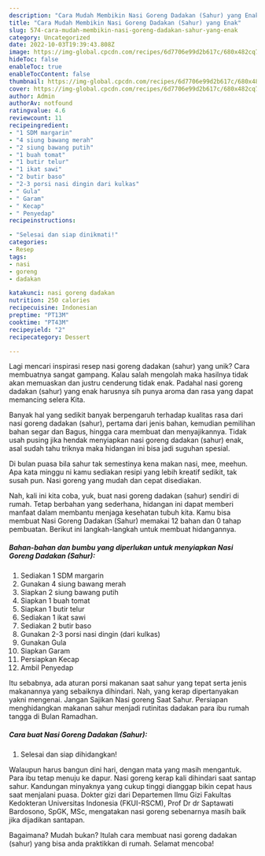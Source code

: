```yaml
---
description: "Cara Mudah Membikin Nasi Goreng Dadakan (Sahur) yang Enak"
title: "Cara Mudah Membikin Nasi Goreng Dadakan (Sahur) yang Enak"
slug: 574-cara-mudah-membikin-nasi-goreng-dadakan-sahur-yang-enak
category: Uncategorized
date: 2022-10-03T19:39:43.808Z
image: https://img-global.cpcdn.com/recipes/6d7706e99d2b617c/680x482cq70/nasi-goreng-dadakan-sahur-foto-resep-utama.jpg
hideToc: false
enableToc: true
enableTocContent: false
thumbnail: https://img-global.cpcdn.com/recipes/6d7706e99d2b617c/680x482cq70/nasi-goreng-dadakan-sahur-foto-resep-utama.jpg
cover: https://img-global.cpcdn.com/recipes/6d7706e99d2b617c/680x482cq70/nasi-goreng-dadakan-sahur-foto-resep-utama.jpg
author: Admin
authorAv: notfound
ratingvalue: 4.6
reviewcount: 11
recipeingredient:
- "1 SDM margarin"
- "4 siung bawang merah"
- "2 siung bawang putih"
- "1 buah tomat"
- "1 butir telur"
- "1 ikat sawi"
- "2 butir baso"
- "2-3 porsi nasi dingin dari kulkas"
- " Gula"
- " Garam"
- " Kecap"
- " Penyedap"
recipeinstructions:

- "Selesai dan siap dinikmati!"
categories:
- Resep
tags:
- nasi
- goreng
- dadakan

katakunci: nasi goreng dadakan 
nutrition: 250 calories
recipecuisine: Indonesian
preptime: "PT13M"
cooktime: "PT43M"
recipeyield: "2"
recipecategory: Dessert

---
```





Lagi mencari inspirasi resep nasi goreng dadakan (sahur) yang unik? Cara membuatnya sangat gampang. Kalau salah mengolah maka hasilnya tidak akan memuaskan dan justru cenderung tidak enak. Padahal nasi goreng dadakan (sahur) yang enak harusnya sih punya aroma dan rasa yang dapat memancing selera Kita.





Banyak hal yang sedikit banyak berpengaruh terhadap kualitas rasa dari nasi goreng dadakan (sahur), pertama dari jenis bahan, kemudian pemilihan bahan segar dan Bagus, hingga cara membuat dan menyajikannya. Tidak usah pusing jika hendak menyiapkan nasi goreng dadakan (sahur) enak,      asal sudah tahu triknya maka hidangan ini bisa jadi suguhan spesial.














Di bulan puasa bila sahur tak semestinya kena makan nasi, mee, meehun. Apa kata minggu ni kamu sediakan resipi yang lebih kreatif sedikit, tak susah pun. Nasi goreng yang mudah dan cepat disediakan.






Nah, kali ini kita coba, yuk, buat nasi goreng dadakan (sahur) sendiri di rumah. Tetap berbahan yang sederhana, hidangan ini dapat memberi manfaat dalam membantu menjaga kesehatan tubuh kita. Kamu bisa membuat Nasi Goreng Dadakan (Sahur) memakai 12 bahan dan 0 tahap pembuatan. Berikut ini langkah-langkah untuk membuat hidangannya.

<!--inarticleads1-->

##### Bahan-bahan dan bumbu yang diperlukan untuk menyiapkan Nasi Goreng Dadakan (Sahur):

1. Sediakan 1 SDM margarin
1. Gunakan 4 siung bawang merah
1. Siapkan 2 siung bawang putih
1. Siapkan 1 buah tomat
1. Siapkan 1 butir telur
1. Sediakan 1 ikat sawi
1. Sediakan 2 butir baso
1. Gunakan 2-3 porsi nasi dingin (dari kulkas)
1. Gunakan  Gula
1. Siapkan  Garam
1. Persiapkan  Kecap
1. Ambil  Penyedap


Itu sebabnya, ada aturan porsi makanan saat sahur yang tepat serta jenis makanannya yang sebaiknya dihindari. Nah, yang kerap dipertanyakan yakni mengenai. Jangan Sajikan Nasi goreng Saat Sahur. Persiapan menghidangkan makanan sahur menjadi rutinitas dadakan para ibu rumah tangga di Bulan Ramadhan. 

<!--inarticleads2-->

##### Cara buat Nasi Goreng Dadakan (Sahur):


1. Selesai dan siap dihidangkan!

Walaupun harus bangun dini hari, dengan mata yang masih mengantuk. Para ibu tetap menuju ke dapur. Nasi goreng kerap kali dihindari saat santap sahur. Kandungan minyaknya yang cukup tinggi dianggap bikin cepat haus saat menjalani puasa. Dokter gizi dari Departemen Ilmu Gizi Fakultas Kedokteran Universitas Indonesia (FKUI-RSCM), Prof Dr dr Saptawati Bardosono, SpGK, MSc, mengatakan nasi goreng sebenarnya masih baik jika dijadikan santapan. 

Bagaimana? Mudah bukan? Itulah cara membuat nasi goreng dadakan (sahur) yang bisa anda praktikkan di rumah. Selamat mencoba!
